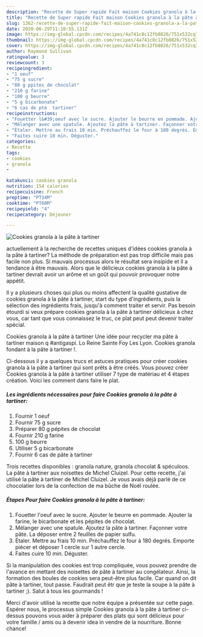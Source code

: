 ```yaml
---
description: "Recette de Super rapide Fait maison Cookies granola à la pâte à tartiner"
title: "Recette de Super rapide Fait maison Cookies granola à la pâte à tartiner"
slug: 1362-recette-de-super-rapide-fait-maison-cookies-granola-a-la-pate-a-tartiner
date: 2020-06-29T11:10:55.131Z
image: https://img-global.cpcdn.com/recipes/4a741c8c12fb8826/751x532cq70/cookies-granola-a-la-pate-a-tartiner-photo-principale-de-la-recette.jpg
thumbnail: https://img-global.cpcdn.com/recipes/4a741c8c12fb8826/751x532cq70/cookies-granola-a-la-pate-a-tartiner-photo-principale-de-la-recette.jpg
cover: https://img-global.cpcdn.com/recipes/4a741c8c12fb8826/751x532cq70/cookies-granola-a-la-pate-a-tartiner-photo-principale-de-la-recette.jpg
author: Raymond Sullivan
ratingvalue: 3
reviewcount: 3
recipeingredient:
- "1 oeuf"
- "75 g sucre"
- "80 g ppites de chocolat"
- "210 g farine"
- "100 g beurre"
- "5 g bicarbonate"
- "6 cas de pte  tartiner"
recipeinstructions:
- "Fouetter l&#39;oeuf avec le sucre. Ajouter le beurre en pommade. Ajouter la farine, le bicarbonate et les pépites de chocolat."
- "Mélanger avec une spatule. Ajoutez la pâte à tartiner. Façonner votre pâte. La déposer entre 2 feuilles de papier sulfu."
- "Étaler. Mettre au frais 10 min. Préchauffez le four à 180 degrés. Emporte piécer et déposer 1 cercle sur 1 autre cercle."
- "Faites cuire 10 min. Déguster."
categories:
- Recette
tags:
- cookies
- granola
- 

katakunci: cookies granola  
nutrition: 154 calories
recipecuisine: French
preptime: "PT34M"
cooktime: "PT60M"
recipeyield: "4"
recipecategory: Déjeuner

---
```



![Cookies granola à la pâte à tartiner](https://img-global.cpcdn.com/recipes/4a741c8c12fb8826/751x532cq70/cookies-granola-a-la-pate-a-tartiner-photo-principale-de-la-recette.jpg)

actuellement à la recherche de recettes uniques d'idées cookies granola à la pâte à tartiner? La méthode de préparation est pas trop difficile mais pas facile non plus. Si mauvais processus alors le résultat sera insipide et il a tendance à être mauvais. Alors que le délicieux cookies granola à la pâte à tartiner devrait avoir un arôme et un goût qui pouvoir provoquer notre appétit.

Il y a plusieurs choses qui plus ou moins affectent la qualité gustative de cookies granola à la pâte à tartiner, start du type d'ingrédients, puis la sélection des ingrédients frais, jusqu'à comment traiter et servir. Pas besoin étourdi si veux prépare cookies granola à la pâte à tartiner délicieux à chez vous, car tant que vous connaissez le truc, ce plat peut peut devenir traiter spécial.

Cookies granola à la pâte à tartiner Une idée pour recycler ma pâte à tartiner maison q #antigaspi. Lo Reine Sainte Foy Les Lyon. Cookies granola fondant à la pâte à tartiner !.


Ci-dessous il y a quelques trucs et astuces pratiques pour créer cookies granola à la pâte à tartiner qui sont prêts à être créés. Vous pouvez créer Cookies granola à la pâte à tartiner utiliser 7 type de matériau et 4 étapes création. Voici les comment dans faire le plat.

<!--inarticleads1-->

##### Les ingrédients nécessaires pour faire Cookies granola à la pâte à tartiner:

1. Fournir 1 oeuf
1. Fournir 75 g sucre
1. Préparer 80 g pépites de chocolat
1. Fournir 210 g farine
1.  100 g beurre
1. Utiliser 5 g bicarbonate
1. Fournir 6 cas de pâte à tartiner


Trois recettes disponibles : granola nature, granola chocolat &amp; spéculoos. La pâte à tartiner aux noisettes de Michel Cluizel. Pour cette recette, j&#39;ai utilisé la pâte à tartiner de Michel Cluizel. Je vous avais déjà parlé de ce chocolatier lors de la confection de ma bûche de Noël roulée. 

<!--inarticleads2-->

##### Étapes Pour faire Cookies granola à la pâte à tartiner:

1. Fouetter l&#39;oeuf avec le sucre. Ajouter le beurre en pommade. Ajouter la farine, le bicarbonate et les pépites de chocolat.
1. Mélanger avec une spatule. Ajoutez la pâte à tartiner. Façonner votre pâte. La déposer entre 2 feuilles de papier sulfu.
1. Étaler. Mettre au frais 10 min. Préchauffez le four à 180 degrés. Emporte piécer et déposer 1 cercle sur 1 autre cercle.
1. Faites cuire 10 min. Déguster.


Si la manipulation des cookies est trop compliquée, vous pouvez prendre de l&#39;avance en mettant des noisettes de pâte à tartiner au congélateur. Ainsi, la formation des boules de cookies sera peut-être plus facile. Car quand on dit pâte à tartiner, tout passe. Faudrait peut êtr que je teste la soupe à la pâte à tartiner ;). Salut à tous les gourmands ! 


Merci d'avoir utilisé la recette que notre équipe a présentée sur cette page. Espérer nous, le processus simple Cookies granola à la pâte à tartiner ci-dessus pouvons vous aider à préparer des plats qui sont délicieux pour votre famille / amis ou à devenir idea in vendre de la nourriture. Bonne chance!
